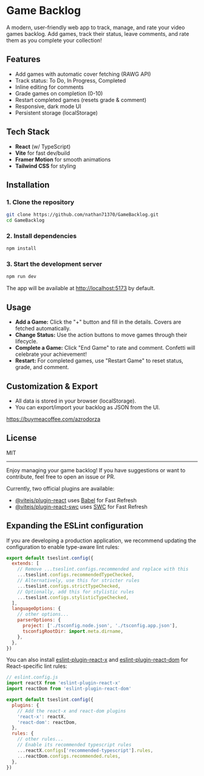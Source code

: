 # Game Backlog

A modern, user-friendly web app to track, manage, and rate your video games backlog. Add games, track their status, leave comments, and rate them as you complete your collection!

## Features
- Add games with automatic cover fetching (RAWG API)
- Track status: To Do, In Progress, Completed
- Inline editing for comments
- Grade games on completion (0-10)
- Restart completed games (resets grade & comment)
- Responsive, dark mode UI
- Persistent storage (localStorage)

## Tech Stack
- **React** (w/ TypeScript)
- **Vite** for fast dev/build
- **Framer Motion** for smooth animations
- **Tailwind CSS** for styling

## Installation

### 1. Clone the repository
```sh
git clone https://github.com/nathan71370/GameBacklog.git
cd GameBacklog
```

### 2. Install dependencies
```sh
npm install
```

### 3. Start the development server
```sh
npm run dev
```

The app will be available at [http://localhost:5173](http://localhost:5173) by default.

## Usage
- **Add a Game:** Click the "+" button and fill in the details. Covers are fetched automatically.
- **Change Status:** Use the action buttons to move games through their lifecycle.
- **Complete a Game:** Click "End Game" to rate and comment. Confetti will celebrate your achievement!
- **Restart:** For completed games, use "Restart Game" to reset status, grade, and comment.

## Customization & Export
- All data is stored in your browser (localStorage).
- You can export/import your backlog as JSON from the UI.

https://buymeacoffee.com/azrodorza

## License
MIT

---

Enjoy managing your game backlog! If you have suggestions or want to contribute, feel free to open an issue or PR.

Currently, two official plugins are available:

- [@vitejs/plugin-react](https://github.com/vitejs/vite-plugin-react/blob/main/packages/plugin-react/README.md) uses [Babel](https://babeljs.io/) for Fast Refresh
- [@vitejs/plugin-react-swc](https://github.com/vitejs/vite-plugin-react-swc) uses [SWC](https://swc.rs/) for Fast Refresh

## Expanding the ESLint configuration

If you are developing a production application, we recommend updating the configuration to enable type-aware lint rules:

```js
export default tseslint.config({
  extends: [
    // Remove ...tseslint.configs.recommended and replace with this
    ...tseslint.configs.recommendedTypeChecked,
    // Alternatively, use this for stricter rules
    ...tseslint.configs.strictTypeChecked,
    // Optionally, add this for stylistic rules
    ...tseslint.configs.stylisticTypeChecked,
  ],
  languageOptions: {
    // other options...
    parserOptions: {
      project: ['./tsconfig.node.json', './tsconfig.app.json'],
      tsconfigRootDir: import.meta.dirname,
    },
  },
})
```

You can also install [eslint-plugin-react-x](https://github.com/Rel1cx/eslint-react/tree/main/packages/plugins/eslint-plugin-react-x) and [eslint-plugin-react-dom](https://github.com/Rel1cx/eslint-react/tree/main/packages/plugins/eslint-plugin-react-dom) for React-specific lint rules:

```js
// eslint.config.js
import reactX from 'eslint-plugin-react-x'
import reactDom from 'eslint-plugin-react-dom'

export default tseslint.config({
  plugins: {
    // Add the react-x and react-dom plugins
    'react-x': reactX,
    'react-dom': reactDom,
  },
  rules: {
    // other rules...
    // Enable its recommended typescript rules
    ...reactX.configs['recommended-typescript'].rules,
    ...reactDom.configs.recommended.rules,
  },
})
